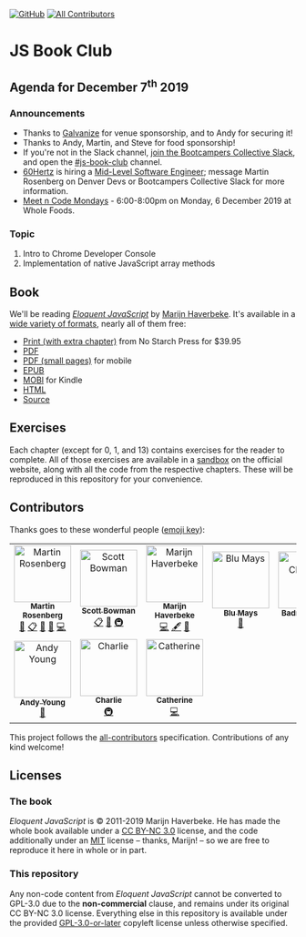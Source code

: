 [![GitHub](https://img.shields.io/github/license/MartinRosenberg/js-book-club?style=flat-square)](./LICENSE)
[![All Contributors](https://img.shields.io/badge/all_contributors-8-orange.svg?style=flat-square)](#contributors-)

# JS Book Club

## Agenda for December 7<sup>th</sup> 2019

### Announcements

* Thanks to [Galvanize](https://www.galvanize.com/) for venue sponsorship, and to Andy for securing it!
* Thanks to Andy, Martin, and Steve for food sponsorship!
* If you're not in the Slack channel, [join the Bootcampers Collective Slack](http://slack.bootcamperscollective.com/), and open the [#js-book-club](https://bootcamperscollective.slack.com/archives/CPSC22NKD) channel.
* [60Hertz](https://www.60hertzenergy.com/) is hiring a [Mid-Level Software Engineer](http://bit.ly/SE2at60h); message Martin Rosenberg on Denver Devs or Bootcampers Collective Slack for more information.
* [Meet n Code Mondays](https://www.meetup.com/Bootcampers-Collective/events/ppmhlryzqbdb/) - 6:00-8:00pm on Monday, 6 December 2019 at Whole Foods.

### Topic

1. Intro to Chrome Developer Console
2. Implementation of native JavaScript array methods

## Book

We'll be reading [_Eloquent JavaScript_](https://eloquentjavascript.net/) by [Marijn Haverbeke](https://marijnhaverbeke.nl/). It's available in a [wide variety of formats](https://eloquentjavascript.net/#links), nearly all of them free:

* [Print (with extra chapter)](http://www.nostarch.com/ejs3) from No Starch Press for $39.95
* [PDF](https://eloquentjavascript.net/Eloquent_JavaScript.pdf)
* [PDF (small pages)](https://eloquentjavascript.net/Eloquent_JavaScript_small.pdf) for mobile
* [EPUB](https://eloquentjavascript.net/Eloquent_JavaScript.epub)
* [MOBI](https://eloquentjavascript.net/Eloquent_JavaScript.mobi) for Kindle
* [HTML](https://eloquentjavascript.net/)
* [Source](https://github.com/marijnh/Eloquent-JavaScript)

## Exercises

Each chapter (except for 0, 1, and 13) contains exercises for the reader to complete. All of those exercises are available in a [sandbox](https://eloquentjavascript.net/code/) on the official website, along with all the code from the respective chapters. These will be reproduced in this repository for your convenience.

## Contributors

Thanks goes to these wonderful people ([emoji key](https://allcontributors.org/docs/en/emoji-key)):

<!-- ALL-CONTRIBUTORS-LIST:START - Do not remove or modify this section -->
<!-- prettier-ignore -->
<table>
  <tr>
    <td align="center"><a href="https://martinbrosenberg.com/"><img src="https://avatars2.githubusercontent.com/u/2382147?v=4" width="100px;" alt="Martin Rosenberg"/><br /><sub><b>Martin Rosenberg</b></sub></a><br /><a href="https://github.com/BootcampersCollective/js-book-club/commits?author=MartinRosenberg" title="Documentation">📖</a> <a href="#eventOrganizing-MartinRosenberg" title="Event Organizing">📋</a> <a href="#ideas-MartinRosenberg" title="Ideas, Planning, & Feedback">🤔</a> <a href="#maintenance-MartinRosenberg" title="Maintenance">🚧</a> <a href="https://github.com/BootcampersCollective/js-book-club/commits?author=MartinRosenberg" title="Code">💻</a></td>
    <td align="center"><a href="https://linkedin.com/in/sbowman1"><img src="https://avatars1.githubusercontent.com/u/29443694?v=4" width="100px;" alt="Scott Bowman"/><br /><sub><b>Scott Bowman</b></sub></a><br /><a href="#eventOrganizing-scottybquik" title="Event Organizing">📋</a> <a href="#ideas-scottybquik" title="Ideas, Planning, & Feedback">🤔</a> <a href="#infra-scottybquik" title="Infrastructure (Hosting, Build-Tools, etc)">🚇</a></td>
    <td align="center"><a href="http://marijnhaverbeke.nl"><img src="https://avatars3.githubusercontent.com/u/144427?v=4" width="100px;" alt="Marijn Haverbeke"/><br /><sub><b>Marijn Haverbeke</b></sub></a><br /><a href="https://github.com/BootcampersCollective/js-book-club/commits?author=marijnh" title="Code">💻</a> <a href="#content-marijnh" title="Content">🖋</a> <a href="#tool-marijnh" title="Tools">🔧</a></td>
    <td align="center"><a href="https://github.com/blukmays"><img src="https://avatars3.githubusercontent.com/u/33442203?v=4" width="100px;" alt="Blu Mays"/><br /><sub><b>Blu Mays</b></sub></a><br /><a href="#ideas-blukmays" title="Ideas, Planning, & Feedback">🤔</a></td>
    <td align="center"><a href="https://www.badrchoubai.dev"><img src="https://avatars3.githubusercontent.com/u/32343041?v=4" width="100px;" alt="Badr Choubai"/><br /><sub><b>Badr Choubai</b></sub></a><br /><a href="#ideas-BadrChoubai" title="Ideas, Planning, & Feedback">🤔</a></td>
    <td align="center"><a href="https://github.com/code-ack"><img src="https://avatars1.githubusercontent.com/u/54593149?v=4" width="100px;" alt="code-ack"/><br /><sub><b>code-ack</b></sub></a><br /><a href="#ideas-code-ack" title="Ideas, Planning, & Feedback">🤔</a></td>
  </tr>
  <tr>
    <td align="center"><a href="http://atydev.com"><img src="https://avatars0.githubusercontent.com/u/10835135?v=4" width="100px;" alt="Andy Young"/><br /><sub><b>Andy Young</b></sub></a><br /><a href="#ideas-andy-young" title="Ideas, Planning, & Feedback">🤔</a></td>
    <td align="center"><a href="https://github.com/chuckb1789"><img src="https://avatars2.githubusercontent.com/u/23364596?v=4" width="100px;" alt="Charlie"/><br /><sub><b>Charlie</b></sub></a><br /><a href="#infra-chuckb1789" title="Infrastructure (Hosting, Build-Tools, etc)">🚇</a></td>
    <td align="center"><a href="https://catherineohara.dev/"><img src="https://avatars1.githubusercontent.com/u/50638796?v=4" width="100px;" alt="Catherine"/><br /><sub><b>Catherine</b></sub></a><br /><a href="https://github.com/BootcampersCollective/js-book-club/commits?author=catherine-o" title="Code">💻</a></td>
  </tr>
</table>

<!-- ALL-CONTRIBUTORS-LIST:END -->

This project follows the [all-contributors](https://github.com/all-contributors/all-contributors) specification. Contributions of any kind welcome!

## Licenses

### The book

_Eloquent JavaScript_ is © 2011-2019 Marijn Haverbeke. He has made the whole book available under a [CC BY-NC 3.0](https://creativecommons.org/licenses/by-nc/3.0/) license, and the code additionally under an [MIT](https://opensource.org/licenses/MIT) license – thanks, Marijn! – so we are free to reproduce it here in whole or in part.

### This repository

Any non-code content from _Eloquent JavaScript_ cannot be converted to GPL-3.0 due to the **non-commercial** clause, and remains under its original CC BY-NC 3.0 license. Everything else in this repository is available under the provided [GPL-3.0-or-later](./LICENSE) copyleft license unless otherwise specified.
